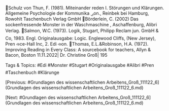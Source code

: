 Schulz von Thun, F. (1981). Miteinander reden I. Störungen und Klärungen. Allgemeine Psychologie der Kommunika ࢼon., Reinbek bei Hamburg, Rowohlt Taschenbuch Verlag GmbH
Börderlein, C. (2002) Das sockenfressende Monster in der Waschmaschine , Aschaﬀenburg, Alibri Verlag.
Salmon, W.C. (1973). Logik, Stugart, Philipp Reclam jun. GmbH & Co, 1983. Engl. Originalausgabe: Logic. Englewood Cliﬀs, (New Jersey), Pren ঞce-Hall Inc, 2. Edi ঞon.
Thomas, E.L.&Robinson, H.A. (1972). Improving Reading in Every Class: A sourcebook for teachers, Allyn & Bacon, Boston
11.11.2022| Dr. Christine Groß| 195

   Tags & Topics:
   #Edi
   #Monster
   #Stugart
   #Originalausgabe
   #Alibri
   #Pren
   #Taschenbuch
   #Klärunge

[Previous: #Grundlagen des wissenschaftlichen Arbeitens_Groß_111122_6](Grundlagen des wissenschaftlichen Arbeitens_Groß_111122_6.md)

[Next: #Grundlagen des wissenschaftlichen Arbeitens_Groß_111122_6](Grundlagen des wissenschaftlichen Arbeitens_Groß_111122_6.md)
